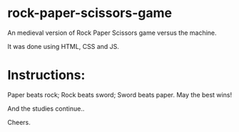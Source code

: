 # rock-paper-scissors-game

An medieval version of Rock Paper Scissors game versus the machine.

It was done using HTML, CSS and JS. 

# Instructions:
Paper beats rock;
Rock beats sword;
Sword beats paper.
May the best wins!

And the studies continue..

Cheers.
